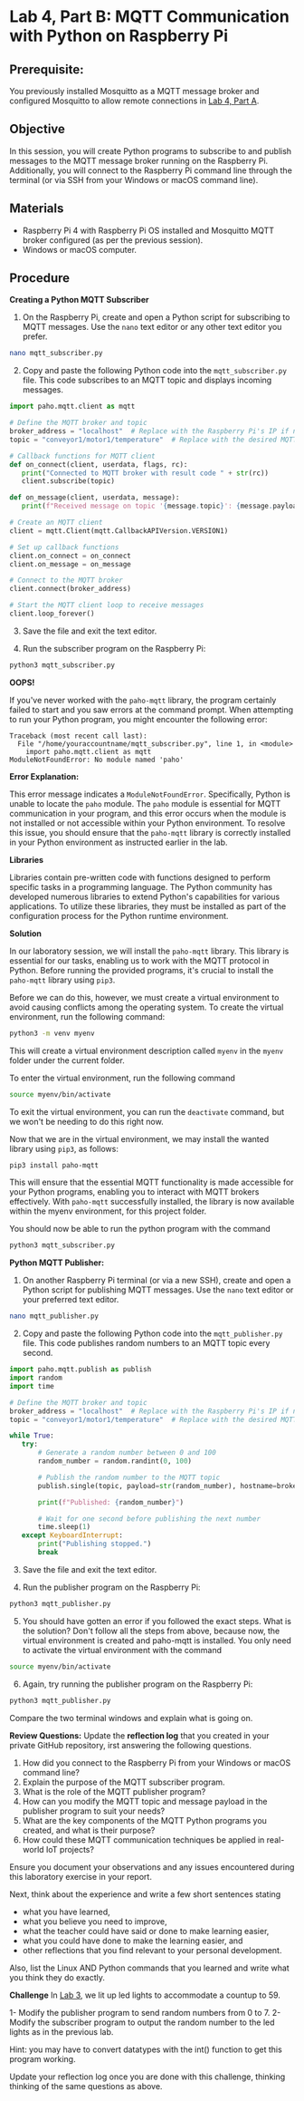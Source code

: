 # Lab 4, Part B: MQTT Communication with Python on Raspberry Pi

## Prerequisite:
You previously installed Mosquitto as a MQTT message broker and configured Mosquitto to allow remote connections in [Lab 4, Part A](LAB4A_MQTT_and_Mosquitto.md).

## Objective
In this session, you will create Python programs to subscribe to and publish messages to the MQTT message broker running on the Raspberry Pi. Additionally, you will connect to the Raspberry Pi command line through the terminal (or via SSH from your Windows or macOS command line).

## Materials
- Raspberry Pi 4 with Raspberry Pi OS installed and Mosquitto MQTT broker configured (as per the previous session).
- Windows or macOS computer.

## Procedure

**Creating a Python MQTT Subscriber**
1. On the Raspberry Pi, create and open a Python script for subscribing to MQTT messages. Use the `nano` text editor or any other text editor you prefer.
```bash
nano mqtt_subscriber.py
```

2. Copy and paste the following Python code into the `mqtt_subscriber.py` file. This code subscribes to an MQTT topic and displays incoming messages.
```python
import paho.mqtt.client as mqtt

# Define the MQTT broker and topic
broker_address = "localhost"  # Replace with the Raspberry Pi's IP if not running locally
topic = "conveyor1/motor1/temperature"  # Replace with the desired MQTT topic

# Callback functions for MQTT client
def on_connect(client, userdata, flags, rc):
   print("Connected to MQTT broker with result code " + str(rc))
   client.subscribe(topic)

def on_message(client, userdata, message):
   print(f"Received message on topic '{message.topic}': {message.payload.decode()}")

# Create an MQTT client
client = mqtt.Client(mqtt.CallbackAPIVersion.VERSION1)

# Set up callback functions
client.on_connect = on_connect
client.on_message = on_message

# Connect to the MQTT broker
client.connect(broker_address)

# Start the MQTT client loop to receive messages
client.loop_forever()
```

3. Save the file and exit the text editor.

4. Run the subscriber program on the Raspberry Pi:
```bash
python3 mqtt_subscriber.py
```
   
**OOPS!**

If you've never worked with the `paho-mqtt` library, the program certainly failed to start and you saw errors at the command prompt.
When attempting to run your Python program, you might encounter the following error:

```
Traceback (most recent call last):
  File "/home/youraccountname/mqtt_subscriber.py", line 1, in <module>
    import paho.mqtt.client as mqtt
ModuleNotFoundError: No module named 'paho'
```

**Error Explanation:**

This error message indicates a `ModuleNotFoundError`. Specifically, Python is unable to locate the `paho` module. The `paho` module is essential for MQTT communication in your program, and this error occurs when the module is not installed or not accessible within your Python environment. To resolve this issue, you should ensure that the `paho-mqtt` library is correctly installed in your Python environment as instructed earlier in the lab.

**Libraries**

Libraries contain pre-written code with functions designed to perform specific tasks in a programming language.
The Python community has developed numerous libraries to extend Python's capabilities for various applications.
To utilize these libraries, they must be installed as part of the configuration process for the Python runtime environment.

**Solution**

In our laboratory session, we will install the `paho-mqtt` library.
This library is essential for our tasks, enabling us to work with the MQTT protocol in Python.
Before running the provided programs, it's crucial to install the `paho-mqtt` library using `pip3`.

Before we can do this, however, we must create a virtual environment to avoid causing conflicts among the operating system.
To create the virtual environment, run the following command:
```bash
python3 -m venv myenv
```
This will create a virtual environment description called `myenv` in the `myenv` folder under the current folder.

To enter the virtual environment, run the following command
```bash
source myenv/bin/activate
```

To exit the virtual environment, you can run the `deactivate` command, but we won't be needing to do this right now.

Now that we are in the virtual environment, we may install the wanted library using `pip3`, as follows:
```bash
pip3 install paho-mqtt
```
This will ensure that the essential MQTT functionality is made accessible for your Python programs, enabling you to interact with MQTT brokers effectively.
With `paho-mqtt` successfully installed, the library is now available within the myenv environment, for this project folder.

You should now be able to run the python program with the command
```bash
python3 mqtt_subscriber.py
```

**Python MQTT Publisher:**
1. On another Raspberry Pi terminal (or via a new SSH), create and open a Python script for publishing MQTT messages. Use the `nano` text editor or your preferred text editor.
```bash
nano mqtt_publisher.py
```

2. Copy and paste the following Python code into the `mqtt_publisher.py` file. This code publishes random numbers to an MQTT topic every second.
```python
import paho.mqtt.publish as publish
import random
import time

# Define the MQTT broker and topic
broker_address = "localhost"  # Replace with the Raspberry Pi's IP if not running locally
topic = "conveyor1/motor1/temperature"  # Replace with the desired MQTT topic

while True:
   try:
       # Generate a random number between 0 and 100
       random_number = random.randint(0, 100)

       # Publish the random number to the MQTT topic
       publish.single(topic, payload=str(random_number), hostname=broker_address)

       print(f"Published: {random_number}")

       # Wait for one second before publishing the next number
       time.sleep(1)
   except KeyboardInterrupt:
       print("Publishing stopped.")
       break
```

3. Save the file and exit the text editor.

4. Run the publisher program on the Raspberry Pi:
```bash
python3 mqtt_publisher.py
```

5. You should have gotten an error if you followed the exact steps. What is the solution? Don't follow all the steps from above, because now, the virtual environment is created and paho-mqtt is installed. You only need to activate the virtual environment with the command
```bash
source myenv/bin/activate
```

6. Again, try running the publisher program on the Raspberry Pi:
```bash
python3 mqtt_publisher.py
```

Compare the two terminal windows and explain what is going on.

**Review Questions:**
Update the **reflection log** that you created in your private GitHub repository, irst answering the following questions.
1. How did you connect to the Raspberry Pi from your Windows or macOS command line?
2. Explain the purpose of the MQTT subscriber program.
3. What is the role of the MQTT publisher program?
4. How can you modify the MQTT topic and message payload in the publisher program to suit your needs?
5. What are the key components of the MQTT Python programs you created, and what is their purpose?
6. How could these MQTT communication techniques be applied in real-world IoT projects?

Ensure you document your observations and any issues encountered during this laboratory exercise in your report.

Next, think about the experience and write a few short sentences stating
- what you have learned,
- what you believe you need to improve,
- what the teacher could have said or done to make learning easier,
- what you could have done to make the learning easier, and
- other reflections that you find relevant to your personal development.

Also, list the Linux AND Python commands that you learned and write what you think they do exactly.

**Challenge**
In [Lab 3](LAB3_Controlling_LEDs_w_RPi_and_Python.md), we lit up led lights to accommodate a countup to 59.

1- Modify the publisher program to send random numbers from 0 to 7.
2- Modify the subscriber program to output the random number to the led lights as in the previous lab.

Hint: you may have to convert datatypes with the int() function to get this program working.

Update your reflection log once you are done with this challenge, thinking thinking of the same questions as above.
